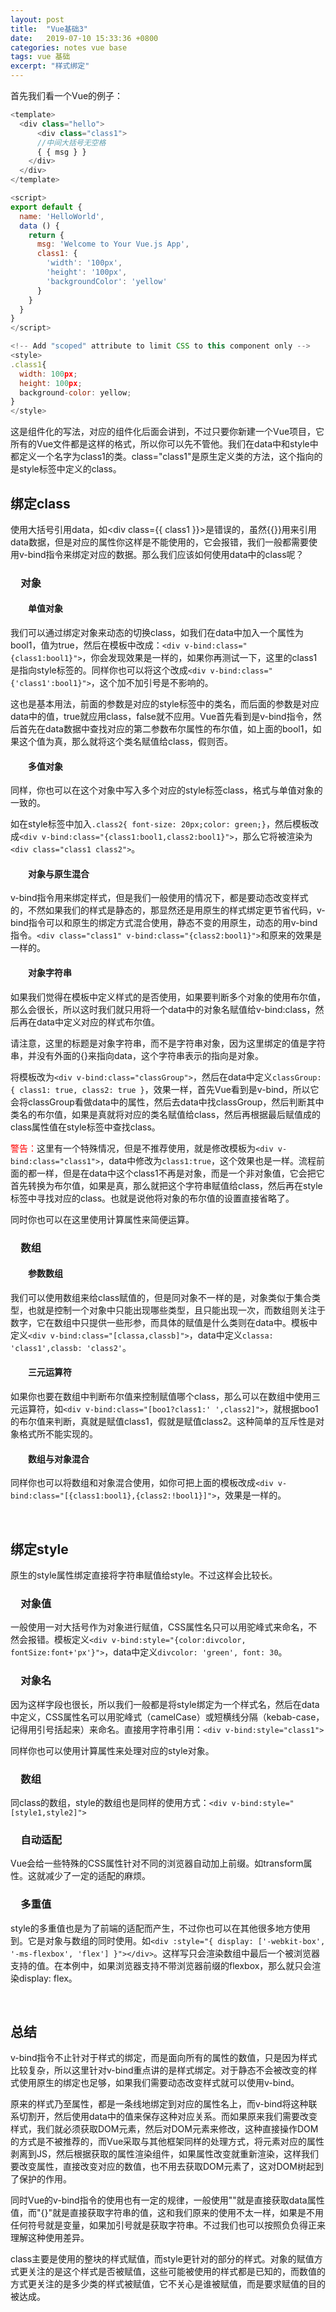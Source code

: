 ```yaml
---
layout: post
title:  "Vue基础3"
date:   2019-07-10 15:33:36 +0800
categories: notes vue base
tags: vue 基础 
excerpt: "样式绑定"
---
```


首先我们看一个Vue的例子：

```javascript
<template>
  <div class="hello">
      <div class="class1">
      //中间大括号无空格
      { { msg } }
    </div>
  </div>
</template>

<script>
export default {
  name: 'HelloWorld',
  data () {
    return {
      msg: 'Welcome to Your Vue.js App',
      class1: {
        'width': '100px',
        'height': '100px',
        'backgroundColor': 'yellow'
      }
    }
  }
}
</script>

<!-- Add "scoped" attribute to limit CSS to this component only -->
<style>
.class1{
  width: 100px;
  height: 100px;
  background-color: yellow;
}
</style>
```

这是组件化的写法，对应的组件化后面会讲到，不过只要你新建一个Vue项目，它所有的Vue文件都是这样的格式，所以你可以先不管他。我们在data中和style中都定义一个名字为class1的类。class="class1"是原生定义类的方法，这个指向的是style标签中定义的class。

## 绑定class

使用大括号引用data，如\<div class=\{\{ class1 }}>是错误的，虽然\{\{}}用来引用data数据，但是对应的属性你这样是不能使用的，它会报错，我们一般都需要使用v-bind指令来绑定对应的数据。那么我们应该如何使用data中的class呢？

### &emsp;对象

#### &emsp;&emsp;单值对象

我们可以通过绑定对象来动态的切换class，如我们在data中加入一个属性为bool1，值为true，然后在模板中改成：`<div v-bind:class="{class1:bool1}">`，你会发现效果是一样的，如果你再测试一下，这里的class1是指向style标签的。同样你也可以将这个改成`<div v-bind:class="{'class1':bool1}">`，这个加不加引号是不影响的。

这也是基本用法，前面的参数是对应的style标签中的类名，而后面的参数是对应data中的值，true就应用class，false就不应用。Vue首先看到是v-bind指令，然后首先在data数据中查找对应的第二参数布尔属性的布尔值，如上面的bool1，如果这个值为真，那么就将这个类名赋值给class，假则否。

#### &emsp;&emsp;多值对象

同样，你也可以在这个对象中写入多个对应的style标签class，格式与单值对象的一致的。

如在style标签中加入`.class2{ font-size: 20px;color: green;}`，然后模板改成`<div v-bind:class="{class1:bool1,class2:bool1}">`，那么它将被渲染为`<div class="class1 class2">`。

#### &emsp;&emsp;对象与原生混合

v-bind指令用来绑定样式，但是我们一般使用的情况下，都是要动态改变样式的，不然如果我们的样式是静态的，那显然还是用原生的样式绑定更节省代码，v-bind指令可以和原生的绑定方式混合使用，静态不变的用原生，动态的用v-bind指令。`<div class="class1" v-bind:class="{class2:bool1}">`和原来的效果是一样的。

#### &emsp;&emsp;对象字符串

如果我们觉得在模板中定义样式的是否使用，如果要判断多个对象的使用布尔值，那么会很长，所以这时我们就只用将一个data中的对象名赋值给v-bind:class，然后再在data中定义对应的样式布尔值。

请注意，这里的标题是对象字符串，而不是字符串对象，因为这里绑定的值是字符串，并没有外面的{}来指向data，这个字符串表示的指向是对象。

将模板改为`<div v-bind:class="classGroup">`，然后在data中定义`classGroup: { class1: true, class2: true }`，效果一样，首先Vue看到是v-bind，所以它会将classGroup看做data中的属性，然后去data中找classGroup，然后判断其中类名的布尔值，如果是真就将对应的类名赋值给class，然后再根据最后赋值成的class属性值在style标签中查找class。

<span style="color:red">警告：</span>这里有一个特殊情况，但是不推荐使用，就是修改模板为`<div v-bind:class="class1">`，data中修改为`class1:true`，这个效果也是一样。流程前面的都一样，但是在data中这个class1不再是对象，而是一个非对象值，它会把它首先转换为布尔值，如果是真，那么就把这个字符串赋值给class，然后再在style标签中寻找对应的class。也就是说他将对象的布尔值的设置直接省略了。

同时你也可以在这里使用计算属性来简便运算。

### &emsp;数组

#### &emsp;&emsp;参数数组

我们可以使用数组来给class赋值的，但是同对象不一样的是，对象类似于集合类型，也就是控制一个对象中只能出现哪些类型，且只能出现一次，而数组则关注于数字，它在数组中只提供一些形参，而具体的赋值是什么类则在data中。模板中定义`<div v-bind:class="[classa,classb]">`，data中定义`classa: 'class1',classb: 'class2'`。

#### &emsp;&emsp;三元运算符

如果你也要在数组中判断布尔值来控制赋值哪个class，那么可以在数组中使用三元运算符，如`<div v-bind:class="[boo1?class1:' ',class2]">`，就根据boo1的布尔值来判断，真就是赋值class1，假就是赋值class2。这种简单的互斥性是对象格式所不能实现的。

#### &emsp;&emsp;数组与对象混合

同样你也可以将数组和对象混合使用，如你可把上面的模板改成`<div v-bind:class="[{class1:bool1},{class2:!bool1}]">`，效果是一样的。

&emsp;

## 绑定style

原生的style属性绑定直接将字符串赋值给style。不过这样会比较长。

### &emsp;对象值

一般使用一对大括号作为对象进行赋值，CSS属性名只可以用驼峰式来命名，不然会报错。模板定义`<div v-bind:style="{color:divcolor, fontSize:font+'px'}">`，data中定义`divcolor: 'green', font: 30`。

### &emsp;对象名

因为这样字段也很长，所以我们一般都是将style绑定为一个样式名，然后在data中定义，CSS属性名可以用驼峰式（camelCase）或短横线分隔（kebab-case，记得用引号括起来）来命名。直接用字符串引用：`<div v-bind:style="class1">`

同样你也可以使用计算属性来处理对应的style对象。

### &emsp;数组

同class的数组，style的数组也是同样的使用方式：`<div v-bind:style="[style1,style2]">`

### &emsp;自动适配

Vue会给一些特殊的CSS属性针对不同的浏览器自动加上前缀。如transform属性。这就减少了一定的适配的麻烦。

### &emsp;多重值

style的多重值也是为了前端的适配而产生，不过你也可以在其他很多地方使用到。它是对象与数组的同时使用。如`<div :style="{ display: ['-webkit-box', '-ms-flexbox', 'flex'] }"></div>`。这样写只会渲染数组中最后一个被浏览器支持的值。在本例中，如果浏览器支持不带浏览器前缀的flexbox，那么就只会渲染display: flex。

&emsp;

## 总结

v-bind指令不止针对于样式的绑定，而是面向所有的属性的数值，只是因为样式比较复杂，所以这里针对v-bind重点讲的是样式绑定。对于静态不会被改变的样式使用原生的绑定也足够，如果我们需要动态改变样式就可以使用v-bind。

原来的样式乃至属性，都是一条线地绑定到对应的属性名上，而v-bind将这种联系切割开，然后使用data中的值来保存这种对应关系。而如果原来我们需要改变样式，我们就必须获取DOM元素，然后对DOM元素来修改，这种直接操作DOM的方式是不被推荐的，而Vue采取与其他框架同样的处理方式，将元素对应的属性剥离到JS，然后根据获取的属性渲染组件，如果属性改变就重新渲染，这样我们要改变属性，直接改变对应的数值，也不用去获取DOM元素了，这对DOM树起到了保护的作用。

同时Vue的v-bind指令的使用也有一定的规律，一般使用""就是直接获取data属性值，而"{}"就是直接获取字符串的值，这和我们原来的使用不太一样，如果是不用任何符号就是变量，如果加引号就是获取字符串。不过我们也可以按照负负得正来理解这种使用差异。

class主要是使用的整块的样式赋值，而style更针对的部分的样式。对象的赋值方式更关注的是这个样式是否被赋值，这些可能被使用的样式都是已知的，而数值的方式更关注的是多少类的样式被赋值，它不关心是谁被赋值，而是要求赋值的目的被达成。
